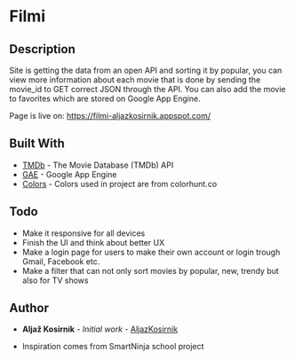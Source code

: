 # Filmi

## Description

Site is getting the data from an open API and sorting it by popular, you can view more information about each movie that is done by sending the movie_id to GET correct JSON through the API. You can also add the movie to favorites which are stored on Google App Engine.

Page is live on: https://filmi-aljazkosirnik.appspot.com/

## Built With

* [TMDb](https://developers.themoviedb.org/3/getting-started/introduction) - The Movie Database (TMDb) API
* [GAE](https://cloud.google.com/appengine/) - Google App Engine
* [Colors](https://colorhunt.co/palette/13712) - Colors used in project are from colorhunt.co

## Todo

* Make it responsive for all devices
* Finish the UI and think about better UX
* Make a login page for users to make their own account or login trough Gmail, Facebook etc.
* Make a filter that can not only sort movies by popular, new, trendy but also for TV shows 


## Author

* **Aljaž Kosirnik** - *Initial work* - [AljazKosirnik](https://github.com/aljazkosirnik)


* Inspiration comes from SmartNinja school project
